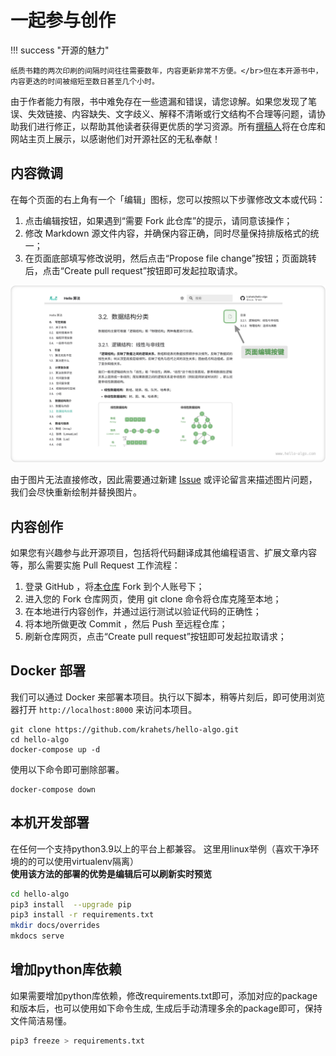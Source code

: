 # 一起参与创作

!!! success "开源的魅力"

    纸质书籍的两次印刷的间隔时间往往需要数年，内容更新非常不方便。</br>但在本开源书中，内容更迭的时间被缩短至数日甚至几个小时。

由于作者能力有限，书中难免存在一些遗漏和错误，请您谅解。如果您发现了笔误、失效链接、内容缺失、文字歧义、解释不清晰或行文结构不合理等问题，请协助我们进行修正，以帮助其他读者获得更优质的学习资源。所有[撰稿人](https://github.com/krahets/hello-algo/graphs/contributors)将在仓库和网站主页上展示，以感谢他们对开源社区的无私奉献！

## 内容微调

在每个页面的右上角有一个「编辑」图标，您可以按照以下步骤修改文本或代码：

1. 点击编辑按钮，如果遇到“需要 Fork 此仓库”的提示，请同意该操作；
2. 修改 Markdown 源文件内容，并确保内容正确，同时尽量保持排版格式的统一；
3. 在页面底部填写修改说明，然后点击“Propose file change”按钮；页面跳转后，点击“Create pull request”按钮即可发起拉取请求。

![页面编辑按键](contribution.assets/edit_markdown.png)

由于图片无法直接修改，因此需要通过新建 [Issue](https://github.com/krahets/hello-algo/issues) 或评论留言来描述图片问题，我们会尽快重新绘制并替换图片。

## 内容创作

如果您有兴趣参与此开源项目，包括将代码翻译成其他编程语言、扩展文章内容等，那么需要实施 Pull Request 工作流程：

1. 登录 GitHub ，将[本仓库](https://github.com/krahets/hello-algo) Fork 到个人账号下；
2. 进入您的 Fork 仓库网页，使用 git clone 命令将仓库克隆至本地；
3. 在本地进行内容创作，并通过运行测试以验证代码的正确性；
4. 将本地所做更改 Commit ，然后 Push 至远程仓库；
5. 刷新仓库网页，点击“Create pull request”按钮即可发起拉取请求；

## Docker 部署

我们可以通过 Docker 来部署本项目。执行以下脚本，稍等片刻后，即可使用浏览器打开 `http://localhost:8000` 来访问本项目。

```shell
git clone https://github.com/krahets/hello-algo.git
cd hello-algo
docker-compose up -d
```

使用以下命令即可删除部署。

```shell
docker-compose down
```

## 本机开发部署 
在任何一个支持python3.9以上的平台上都兼容。  这里用linux举例（喜欢干净环境的的可以使用virtualenv隔离）   
**使用该方法的部署的优势是编辑后可以刷新实时预览**
```bash
cd hello-algo
pip3 install  --upgrade pip
pip3 install -r requirements.txt
mkdir docs/overrides
mkdocs serve
```

## 增加python库依赖
如果需要增加python库依赖，修改requirements.txt即可，添加对应的package和版本后，也可以使用如下命令生成, 生成后手动清理多余的package即可，保持文件简洁易懂。
```bash
pip3 freeze > requirements.txt
```
